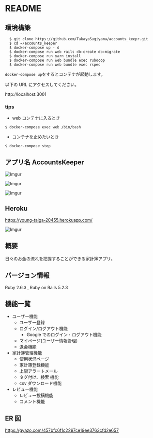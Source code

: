 # README

## 環境構築

```
  $ git clone https://github.com/TakayaSugiyama/accounts_keepr.git
  $ cd ~/accounts_keeper
  $ docker-compose up - d
  $ docker-compose run web rails db:create db:migrate
  $ docker-compose run yarn install
  $ docker-compose run web bundle exec rubocop
  $ docker-compose run web bundle exec rspec
```

`docker-compose up`をするとコンテナが起動します。

以下の URL にアクセスしてください。

http://localhost:3001

### tips

- web コンテナに入るとき

```
$ docker-compose exec web /bin/bash
```

- コンテナを止めたいとき

```
$ docker-compose stop
```

## アプリ名 AccountsKeeper

![Imgur](https://i.imgur.com/rNwt8Pa.png)

![Imgur](https://i.imgur.com/zCI9UlK.png)

![Imgur](https://i.imgur.com/CgNsrWz.png)

## Heroku

https://young-taiga-20455.herokuapp.com/

![Imgur](https://i.imgur.com/jFbwwhD.png)

## 概要

日々のお金の流れを把握することができる家計簿アプリ。

## バージョン情報

Ruby 2.6.3 ,
Ruby on Rails 5.2.3


## 機能一覧

- ユーザー機能
  - ユーザー登録
  - ログイン/ログアウト機能
    - Google でのログイン・ログアウト機能
  - マイページ(ユーザー情報管理)
  - 退会機能
- 家計簿管理機能
  - 使用状況ページ
  - 家計簿登録機能
  - 上限アラートメール
  - タグ付け、検索 機能
  - csv ダウンロード機能
- レビュー機能
  - レビュー投稿機能
  - コメント機能

## ER 図

https://gyazo.com/457bfc6f1c2297ce19ee3763cfd2e657

